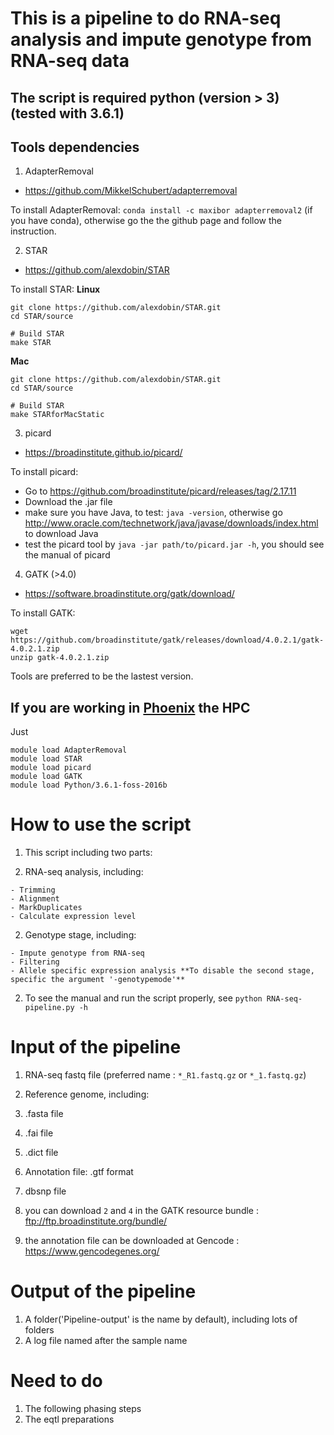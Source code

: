 # This is a pipeline to do RNA-seq analysis and impute genotype from RNA-seq data

## The script is required python (version > 3) (tested with 3.6.1)

## Tools dependencies

1. AdapterRemoval

  - <https://github.com/MikkelSchubert/adapterremoval>

  To install AdapterRemoval: `conda install -c maxibor adapterremoval2` (if you have conda), otherwise go the the github page and follow the instruction.

2. STAR

  - <https://github.com/alexdobin/STAR>

  To install STAR: **Linux**

  ```
  git clone https://github.com/alexdobin/STAR.git
  cd STAR/source

  # Build STAR
  make STAR
  ```

  **Mac**

  ```
  git clone https://github.com/alexdobin/STAR.git
  cd STAR/source

  # Build STAR
  make STARforMacStatic
  ```

3. picard

  - <https://broadinstitute.github.io/picard/>

  To install picard:

  - Go to <https://github.com/broadinstitute/picard/releases/tag/2.17.11>
  - Download the .jar file
  - make sure you have Java, to test: `java -version`, otherwise go <http://www.oracle.com/technetwork/java/javase/downloads/index.html> to download Java
  - test the picard tool by `java -jar path/to/picard.jar -h`, you should see the manual of picard

4. GATK (>4.0)

  - <https://software.broadinstitute.org/gatk/download/>

  To install GATK:

  ```
  wget https://github.com/broadinstitute/gatk/releases/download/4.0.2.1/gatk-4.0.2.1.zip
  unzip gatk-4.0.2.1.zip
  ```

Tools are preferred to be the lastest version.

## If you are working in [Phoenix](https://www.adelaide.edu.au/phoenix/) the HPC

Just

```
module load AdapterRemoval
module load STAR
module load picard
module load GATK
module load Python/3.6.1-foss-2016b
```

# How to use the script

1. This script including two parts:

  1. RNA-seq analysis, including:

    - Trimming
    - Alignment
    - MarkDuplicates
    - Calculate expression level

  2. Genotype stage, including:

    - Impute genotype from RNA-seq
    - Filtering
    - Allele specific expression analysis **To disable the second stage, specific the argument '-genotypemode'**

2. To see the manual and run the script properly, see `python RNA-seq-pipeline.py -h`

# Input of the pipeline

1. RNA-seq fastq file (preferred name : `*_R1.fastq.gz` or `*_1.fastq.gz`)
2. Reference genome, including:

  1. .fasta file
  2. .fai file
  3. .dict file

3. Annotation file: .gtf format

4. dbsnp file

5. you can download `2` and `4` in the GATK resource bundle : ftp://ftp.broadinstitute.org/bundle/

6. the annotation file can be downloaded at Gencode : <https://www.gencodegenes.org/>

# Output of the pipeline

1. A folder('Pipeline-output' is the name by default), including lots of folders
2. A log file named after the sample name

# Need to do

1. The following phasing steps
2. The eqtl preparations
